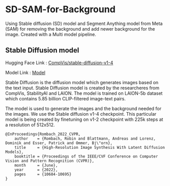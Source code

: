 # SD-SAM-for-Background

Using Stable diffusion (SD) model and Segment Anything model from Meta (SAM) for removing the background and add newer background for the image. Created with a Multi model pipeline.

## Stable Diffusion model

Hugging Face Link : [CompVis/stable-diffusion-v1-4](https://huggingface.co/CompVis/stable-diffusion-v1-4)

Model Link : [Model](https://huggingface.co/CompVis/stable-diffusion-v1-4/tree/main)

Stable Diffusion is the diffusion model which generates images based on the text input. Stable Diffusion model is created by the researcheres from CompVis, StabilityAI and LAION. The model is trained on LAION-5b dataset which contains 5.85 billion CLIP-filtered image-text pairs.

The model is used to generate the images and the background needed for the images. We use the Stable diffusion v1-4 checkpoint. This particular model is being created by finetuning on v1-2 checkpoint with 225k steps at a resolution of 512x512.

```
@InProceedings{Rombach_2022_CVPR,
    author    = {Rombach, Robin and Blattmann, Andreas and Lorenz, Dominik and Esser, Patrick and Ommer, Bj\"orn},
    title     = {High-Resolution Image Synthesis With Latent Diffusion Models},
    booktitle = {Proceedings of the IEEE/CVF Conference on Computer Vision and Pattern Recognition (CVPR)},
    month     = {June},
    year      = {2022},
    pages     = {10684-10695}
}
```